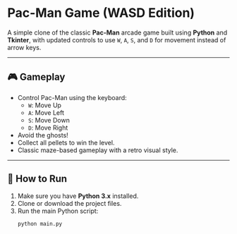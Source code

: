 # Pac-Man Game (WASD Edition)

A simple clone of the classic **Pac-Man** arcade game built using **Python** and **Tkinter**, with updated controls to use `W`, `A`, `S`, and `D` for movement instead of arrow keys.

---

## 🎮 Gameplay

- Control Pac-Man using the keyboard:
  - `W`: Move Up
  - `A`: Move Left
  - `S`: Move Down
  - `D`: Move Right
- Avoid the ghosts!
- Collect all pellets to win the level.
- Classic maze-based gameplay with a retro visual style.

---

## 🚀 How to Run

1. Make sure you have **Python 3.x** installed.
2. Clone or download the project files.
3. Run the main Python script:
   ```bash
   python main.py
    ```
